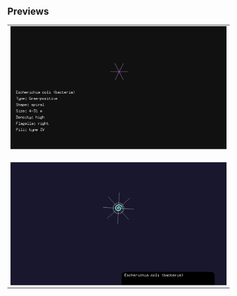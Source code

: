 ## Previews

<table>
  <tr>
    <td>
      <a href="./public/images/preview.mp4">
        <img src="./img/preview.gif" alt="Preview 00" width="500" />
      </a>
    </td>
  </tr>
  <tr><td><br/></td></tr>
  <tr>
    <td>
      <a href="./img/preview1.mp4">
        <img src="./img/preview1.gif" alt="Preview 01" width="500" />
      </a>
    </td>
  </tr>
</table>


